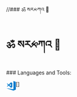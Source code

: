 //### ॐ སར༱ཀའ 🌌
<h1>ॐ སར༱ཀའ 🌌</h1>
### Languages and Tools:

[<img align="left" alt="Visual Studio Code" width="26px" src="https://raw.githubusercontent.com/github/explore/80688e429a7d4ef2fca1e82350fe8e3517d3494d/topics/visual-studio-code/visual-studio-code.png" />]
